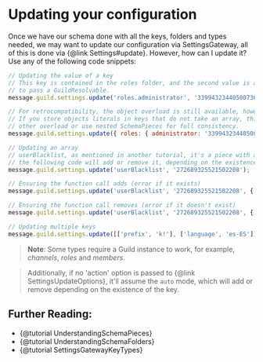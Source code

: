 # Updating your configuration

Once we have our schema done with all the keys, folders and types needed, we may want to update our configuration via SettingsGateway, all of this is done via {@link Settings#update}. However, how can I update it? Use any of the following code snippets:

```javascript
// Updating the value of a key
// This key is contained in the roles folder, and the second value is a role id, we also need
// to pass a GuildResolvable.
message.guild.settings.update('roles.administrator', '339943234405007361', message.guild);

// For retrocompatibility, the object overload is still available, however, this is much slower.
// If you store objects literals in keys that do not take an array, this may break, prefer the
// other overload or use nested SchemaPieces for full consistency.
message.guild.settings.update({ roles: { administrator: '339943234405007361' } }, message.guild);

// Updating an array
// userBlacklist, as mentioned in another tutorial, it's a piece with an array of users. Using
// the following code will add or remove it, depending on the existence of the key in the configuration.
message.guild.settings.update('userBlacklist', '272689325521502208');

// Ensuring the function call adds (error if it exists)
message.guild.settings.update('userBlacklist', '272689325521502208', { action: 'add' });

// Ensuring the function call removes (error if it doesn't exist)
message.guild.settings.update('userBlacklist', '272689325521502208', { action: 'remove' });

// Updating multiple keys
message.guild.settings.update([['prefix', 'k!'], ['language', 'es-ES']]);
```

> **Note**: Some types require a Guild instance to work, for example, *channels*, *roles* and *members*.

> Additionally, if no 'action' option is passed to {@link SettingsUpdateOptions}, it'll assume the `auto` mode, which will add or remove depending on the existence of the key.

## Further Reading:

- {@tutorial UnderstandingSchemaPieces}
- {@tutorial UnderstandingSchemaFolders}
- {@tutorial SettingsGatewayKeyTypes}
